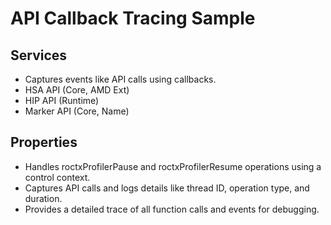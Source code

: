 # API Callback Tracing Sample

## Services

- Captures events like API calls using callbacks.
- HSA API (Core, AMD Ext)
- HIP API (Runtime)
- Marker API (Core, Name)

## Properties

- Handles roctxProfilerPause and roctxProfilerResume operations using a control context.
- Captures API calls and logs details like thread ID, operation type, and duration.
- Provides a detailed trace of all function calls and events for debugging.
